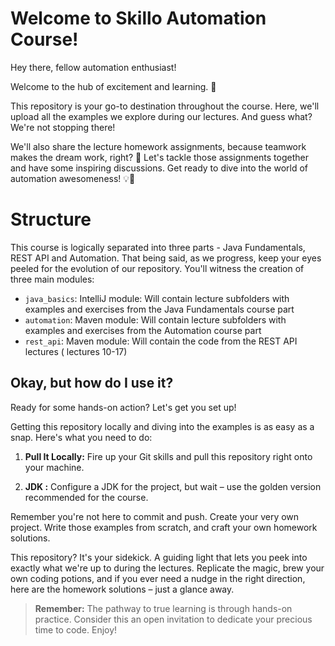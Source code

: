 # Welcome to Skillo Automation Course!

Hey there, fellow automation enthusiast!

Welcome to the hub of excitement and learning. 🚀 

This repository is your go-to destination throughout the course. Here, we'll upload all the examples we explore during our lectures. And guess what? We're not stopping there! 

We'll also share the lecture homework assignments, because teamwork makes the dream work, right? 🤝 Let's tackle those assignments together and have some inspiring discussions. Get ready to dive into the world of automation awesomeness! 💡🤖

# Structure

This course is logically separated into three parts - Java Fundamentals, REST API and Automation.
That being said, as we progress, keep your eyes peeled for the evolution of our repository. You'll witness the creation of three main modules:

-  `java_basics`: IntelliJ module: Will contain lecture subfolders with examples and exercises from the Java Fundamentals course part 
- `automation`: Maven module: Will contain lecture subfolders with examples and exercises from the Automation course part
- `rest_api`: Maven module: Will contain the code from the REST API lectures ( lectures 10-17)

## Okay, but how do I use it?

Ready for some hands-on action? Let's get you set up!

Getting this repository locally and diving into the examples is as easy as a snap. Here's what you need to do:

1.  **Pull It Locally:** Fire up your Git skills and pull this repository right onto your machine. 
    
2.  **JDK :**  Configure a JDK for the project, but wait – use the golden version recommended for the course. 

Remember you're not here to commit and push.  Create your very own project. Write those examples from scratch, and craft your own homework solutions.

This repository? It's your sidekick. A guiding light that lets you peek into exactly what we're up to during the lectures. Replicate the magic, brew your own coding potions, and if you ever need a nudge in the right direction, here are the homework solutions – just a glance away.







> **Remember:** The pathway to true learning is through hands-on practice. Consider this an open invitation to dedicate your precious time to code. Enjoy!
